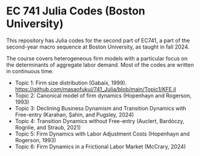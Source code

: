 # EC 741 Julia Codes (Boston University)

This repository has Julia codes for the second part of EC741, a part of the second-year macro sequence at Boston University, as taught in fall 2024.

The course covers heterogeneous firm models with a particular focus on the determinants of aggregate labor demand. Most of the codes are written in continuous time.
* Topic 1: Firm size distribution (Gabaix, 1999).
  https://github.com/masaofukui/741_Julia/blob/main/Topic1/KFE.jl
* Topic 2: Canonical model of firm dynamics (Hopenhayn and Rogerson, 1993)
* Topic 3: Declining Business Dynamism and Transition Dynamics with Free-entry (Karahan, Şahin, and Pugsley, 2024)
* Topic 4: Transition Dynamics without Free-entry (Auclert, Bardóczy, Rognlie, and Straub, 2021)
* Topic 5: Firm Dynamics with Labor Adjustment Costs (Hopenhayn and Rogerson, 1993)
* Topic 6: Firm Dynamics in a Frictional Labor Market (McCrary, 2024)


